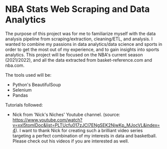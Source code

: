 # NBA Stats Web Scraping and Data Analytics

The purpose of this project was for me to familiarize myself with the data analysis pipeline from scraping/extraction, cleaning/ETL, and analysis. 
I wanted to combine my passions in data analytics/data science and sports in order to get the most out of my experience, and to gain insights into sports analytics.
This project will be focused on the NBA's current season (2021/2022), and all the data extracted from basket-reference.com and nba.com.

The tools used will be:
- Python's BeautifulSoup 
- Selenium
- Pandas

Tutorials followed:
- Nick from 'Nick's Niches' Youtube channel. (source: https://www.youtube.com/watch?v=xxI5tomlDoc&list=PLTUcfu017zJCI7ENgSEK2NjwKp_MJocVL&index=4). I want to thank Nick for creating such a brilliant video series targeting a perfect combination of my interests in data and basketball. Please check out his videos if you are interested as well.

